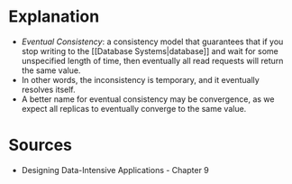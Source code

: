 # Explanation
- *Eventual Consistency*: a consistency model that guarantees that if you stop writing to the [[Database Systems|database]] and wait for some unspecified length of time, then eventually all read requests will return the same value.
- In other words, the inconsistency is temporary, and it eventually resolves itself.
- A better name for eventual consistency may be convergence, as we expect all replicas to eventually converge to the same value.

# Sources
- Designing Data-Intensive Applications - Chapter 9